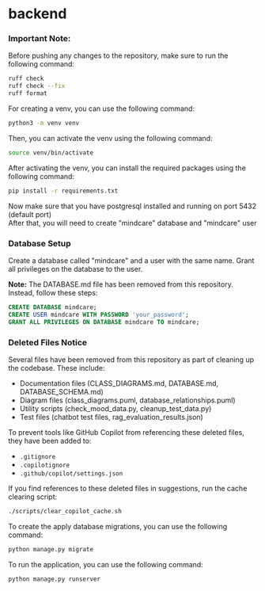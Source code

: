 # backend
### Important Note:
Before pushing any changes to the repository, make sure to run the following command:
```bash
ruff check 
ruff check --fix 
ruff format 
```

For creating a venv, you can use the following command:
```bash
python3 -m venv venv
```
Then, you can activate the venv using the following command:
```bash
source venv/bin/activate
```

After activating the venv, you can install the required packages using the following command:
```bash
pip install -r requirements.txt
```

Now make sure that you have postgresql installed and running on port 5432 (default port) <br>
After that, you will need to create "mindcare" database and "mindcare" user <br>

### Database Setup
Create a database called "mindcare" and a user with the same name. Grant all privileges on the database to the user.

**Note:** The DATABASE.md file has been removed from this repository. Instead, follow these steps:

```sql
CREATE DATABASE mindcare;
CREATE USER mindcare WITH PASSWORD 'your_password';
GRANT ALL PRIVILEGES ON DATABASE mindcare TO mindcare;
```

### Deleted Files Notice
Several files have been removed from this repository as part of cleaning up the codebase. These include:
- Documentation files (CLASS_DIAGRAMS.md, DATABASE.md, DATABASE_SCHEMA.md)
- Diagram files (class_diagrams.puml, database_relationships.puml)
- Utility scripts (check_mood_data.py, cleanup_test_data.py)
- Test files (chatbot test files, rag_evaluation_results.json)

To prevent tools like GitHub Copilot from referencing these deleted files, they have been added to:
- `.gitignore`
- `.copilotignore` 
- `.github/copilot/settings.json`

If you find references to these deleted files in suggestions, run the cache clearing script:
```bash
./scripts/clear_copilot_cache.sh
```

To create the apply database migrations, you can use the following command:
```bash
python manage.py migrate
```

To run the application, you can use the following command:
```bash
python manage.py runserver
```
